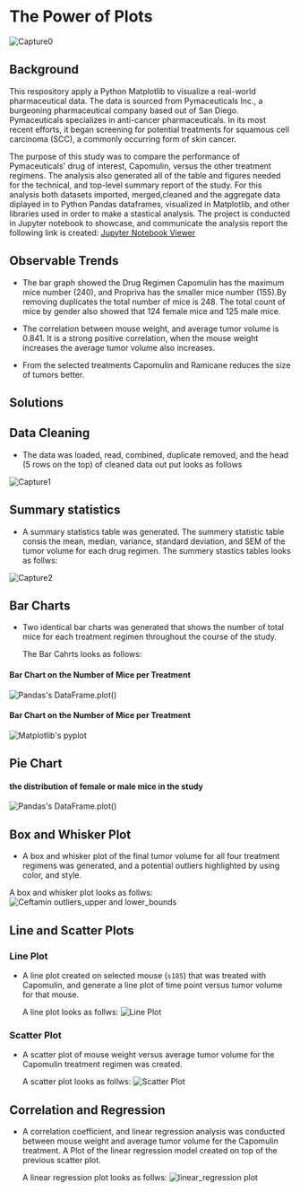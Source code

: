 # The Power of Plots


![Capture0](images/Capture0.jpg)

## Background
This respository apply a Python Matplotlib to visualize a real-world pharmaceutical data. The data is sourced from Pymaceuticals Inc., a burgeoning pharmaceutical company based out of San Diego. Pymaceuticals specializes in anti-cancer pharmaceuticals. In its most recent efforts, it began screening for potential treatments for squamous cell carcinoma (SCC), a commonly occurring form of skin cancer.


The purpose of this study was to compare the performance of Pymaceuticals' drug of interest, Capomulin, versus the other treatment regimens. The analysis also generated all of the table and figures needed for the technical, and top-level summary report of the study. For this analysis both datasets imported, merged,cleaned and the aggregate data diplayed in to Python Pandas dataframes, visualized in Matplotlib, and other libraries used in order to make a stastical analysis. The project is conducted in Jupyter notebook to showcase, and communicate the analysis report the following link is created: [Jupyter Notebook Viewer](https://github.com/lotfyah/The-Power-of-Plots/blob/master/pymaceuticals_starter.ipynb) 

## Observable Trends

* The bar graph showed the Drug Regimen Capomulin has the maximum mice number (240), and Propriva has the smaller mice number (155).By removing duplicates the total number of mice is 248. The total count of mice by gender also showed that 124 female mice and 125 male mice.
* The correlation between mouse weight, and average tumor volume is 0.841. It is a strong positive correlation, when the mouse weight increases the average tumor volume also increases.

*  From the selected treatments Capomulin and Ramicane reduces the size of tumors better.


## Solutions

## Data Cleaning
* The data was loaded, read, combined, duplicate removed, and the head (5 rows on the top) of cleaned data out put looks as follows

![Capture1](images/Capture1.jpg)

## Summary statistics

* A summary statistics table was generated. The summery statistic table consis the mean, median, variance, standard deviation, and SEM of the tumor volume for each drug regimen. The summery stastics tables looks as follws:

![Capture2](images/Capture2.jpg)
  
## Bar Charts
  
* Two identical bar charts was generated that shows  the number of total mice for each treatment regimen throughout the course of the study.

  The Bar Cahrts looks as follows:

#### Bar Chart on the Number of Mice per Treatment 
![Pandas's `DataFrame.plot()`](images/Capture3.jpg)

#### Bar Chart on the Number of Mice per Treatment 
![Matplotlib's `pyplot`](images/Capture4.jpg)

## Pie Chart

#### the distribution of female or male mice in the study 
![Pandas's `DataFrame.plot()`](images/Capture5.jpg)



## Box and Whisker Plot

* A box and whisker plot of the final tumor volume for all four treatment regimens was generated, and a potential outliers highlighted by using color, and style.

A box and whisker plot looks as follws:
![Ceftamin outliers_upper and lower_bounds](images/Capture7.jpg)

## Line and Scatter Plots
###  Line Plot
* A line plot created on selected mouse (`s185`) that was treated with Capomulin, and generate a line plot of time point versus tumor volume for that mouse.

   A line plot looks as follws:
![Line Plot](images/Capture8.jpg)


###  Scatter Plot
* A scatter plot of mouse weight versus average tumor volume for the Capomulin treatment regimen was created. 

   A scatter plot looks as follws:
![Scatter Plot](images/Capture9.jpg)

## Correlation and Regression

* A correlation coefficient, and linear regression analysis was conducted  between mouse weight and average tumor volume for the Capomulin treatment. A Plot of the linear regression model created on top of the previous scatter plot.


   A linear regression plot looks as follws:
![linear_regression plot](images/Capture10.jpg)

